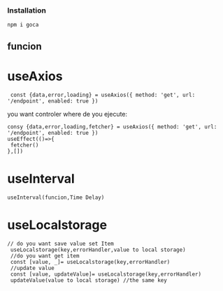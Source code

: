 ### Installation

```
npm i goca
```
## funcion
# useAxios
```
 const {data,error,loading} = useAxios({ method: 'get', url: '/endpoint', enabled: true })
 ```
  you want controler where de you ejecute:<br>
 ```
consy {data,error,loading,fetcher} = useAxios({ method: 'get', url: '/endpoint', enabled: true })
useEffect(()=>{
  fetcher()
},[])
 ```
 # useInterval
 ```
 useInterval(funcion,Time Delay)
 ```
 # useLocalstorage
 ```
 // do you want save value set Item
  useLocalstorage(key,errorHandler,value to local storage)
  //do you want get item
  const [value, _]= useLocalstorage(key,errorHandler)
  //update value
  const [value, updateValue]= useLocalstorage(key,errorHandler)
  updateValue(value to local storage) //the same key
 ```